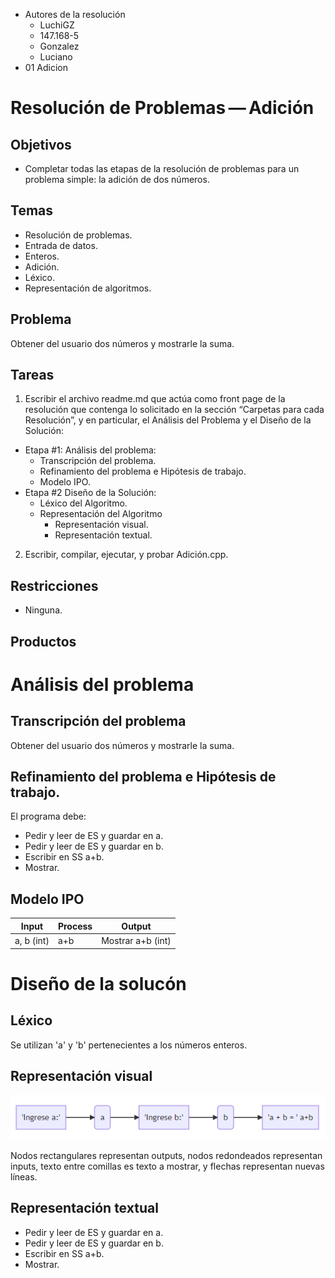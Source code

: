 * Autores de la resolución
  * LuchiGZ
  * 147.168-5
  * Gonzalez
  * Luciano
* 01 Adicion
# Resolución de Problemas — Adición
## Objetivos
* Completar todas las etapas de la resolución de problemas para un problema
simple: la adición de dos números.
## Temas
* Resolución de problemas.
* Entrada de datos.
* Enteros.
* Adición.
* Léxico.
* Representación de algoritmos.
## Problema
Obtener del usuario dos números y mostrarle la suma.
## Tareas
1. Escribir el archivo readme.md que actúa como front page de la resolución que
contenga lo solicitado en la sección “Carpetas para cada Resolución”, y en
particular, el Análisis del Problema y el Diseño de la Solución:
* Etapa #1: Análisis del problema:
  * Transcripción del problema.
  * Refinamiento del problema e Hipótesis de trabajo.
  * Modelo IPO.
* Etapa #2 Diseño de la Solución:
  * Léxico del Algoritmo.
  * Representación del Algoritmo
    * Representación visual.
    * Representación textual.
2. Escribir, compilar, ejecutar, y probar Adición.cpp.
## Restricciones
* Ninguna.
## Productos
# Análisis del problema
## Transcripción del problema
Obtener del usuario dos números y mostrarle la suma.
## Refinamiento del problema e Hipótesis de trabajo.
El programa debe:
* Pedir y leer de ES y guardar en a.
* Pedir y leer de ES y guardar en b.
* Escribir en SS a+b.
* Mostrar.
## Modelo IPO
Input | Process | Output
------|---------|--------
a, b (int)| a+b | Mostrar a+b (int)
# Diseño de la solucón
## Léxico
Se utilizan 'a' y 'b' pertenecientes a los números enteros.
## Representación visual
![Diagrama](https://raw.githubusercontent.com/LuchiGZ/AED/master/01-Adicion/Diagrama%20Adicion.PNG)

Nodos rectangulares representan outputs, nodos redondeados representan inputs, texto entre comillas es texto a mostrar, y flechas representan nuevas líneas.
## Representación textual
* Pedir y leer de ES y guardar en a.
* Pedir y leer de ES y guardar en b.
* Escribir en SS a+b.
* Mostrar.
